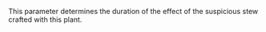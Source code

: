 This parameter determines the duration of the effect of the suspicious stew crafted with this plant.